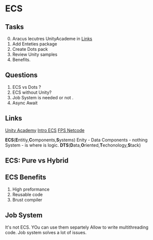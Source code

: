 # ECS

## Tasks

0. Aracus lecutres UnityAcademe in [Links](#Links)
1. Add Enteties package
2. Create Dots pack
3. Review Unity samples
4. Benefits.


## Questions
1. ECS vs Dots ?
2. ECS without Unity?
3. Job System is needed or not  .
4. Async Await

## Links

[Unity Academy](http://aras-p.info/texts/files/2018Academy%20-%20ECS-DoD.pdf)
[Intro ECS](D:\Lib\Videos\Unity)
[FPS Netcode]()


**ECS**(**E**ntitiy,**C**omponents,**S**ystems)
Enity - Data
Components - nothing
System - is where is logic.
**DTS**(**D**ata,**O**riented,**T**echonology,**S**tack)

## ECS: Pure vs Hybrid

## ECS Benefits
1. High preformance 
2. Reusable code
3. Brust compiler

## Job System
It's not ECS. YOu can use them separtely
Allow to write multithreading code.
Job system solves a lot of issues.

